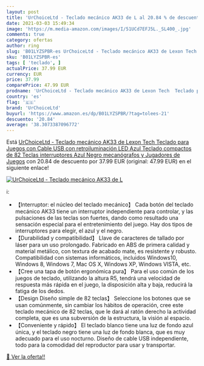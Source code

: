 ```yaml
---
layout: post
title: 'UrChoiceLtd - Teclado mecánico AK33 de L al 20.84 % de descuento'
date: 2021-03-03 15:49:34
image: 'https://m.media-amazon.com/images/I/51UCd7EFJ5L._SL400_.jpg'
comments: true
category: ofertas
author: ring
slug: 'B01LYZSPBR-es UrChoiceLtd - Teclado mecánico AK33 de Lexon Tech Teclado...'
sku: 'B01LYZSPBR-es'
tags: [ 'teclado', ]
actualPrice: 37.99 EUR
currency: EUR
price: 37.99
comparePrice: 47.99 EUR
prodname: 'UrChoiceLtd - Teclado mecánico AK33 de Lexon Tech  Teclado para Juegos con Cable USB con retroiluminación LED Azul  Teclado compactos de 82 Teclas  interruptores Azul Negro  mecanógrafos y Jugadores de Juegos'
country: 'es'
flag: '🇪🇸'
brand: 'UrChoiceLtd'
buyurl: 'https://www.amazon.es/dp/B01LYZSPBR/?tag=tolees-21'
descuento: '20.84'
average: '38.3073387096772'
---
```


Está [UrChoiceLtd - Teclado mecánico AK33 de Lexon Tech  Teclado para Juegos con Cable USB con retroiluminación LED Azul  Teclado compactos de 82 Teclas  interruptores Azul Negro  mecanógrafos y Jugadores de Juegos](https://www.amazon.es/dp/B01LYZSPBR/?tag=tolees-21) con 20.84 de descuento por 37.99 EUR (original: 47.99 EUR) en el siguiente enlace!

[![UrChoiceLtd - Teclado mecánico AK33 de L](https://m.media-amazon.com/images/I/51UCd7EFJ5L._SL400_.jpg)](https://www.amazon.es/dp/B01LYZSPBR/?tag=tolees-21)

ℹ️:

- 【Interruptor: el núcleo del teclado mecánico】 Cada botón del teclado mecánico AK33 tiene un interruptor independiente para controlar, y las pulsaciones de las teclas son fuertes, dando como resultado una sensación especial para el entretenimiento del juego. Hay dos tipos de interruptores para elegir, el azul y el negro.
- 【Durabilidad y compatibilidad】 Llave de caracteres de tallado por láser para un uso prolongado. Fabricado en ABS de primera calidad y material metálico, con textura de acabado mate, es resistente y robusto. Compatibilidad con sistemas informáticos, incluidos Windows10, Windows 8, Windows 7, Mac OS X, Windows XP, Windows VISTA, etc.
- 【Cree una tapa de botón ergonómica pura】 Para el uso común de los juegos de teclado, utilizando la altura R5, tendrá una velocidad de respuesta más rápida en el juego, la disposición alta y baja, reducirá la fatiga de los dedos.
- 【Design Diseño simple de 82 teclas】 Seleccione los botones que se usan comúnmente, sin cambiar los hábitos de operación, cree este teclado mecánico de 82 teclas, que le dará al ratón derecho la actividad completa, que es una subversión de la estructura, la visión al espacio.
- 【Conveniente y rápido】 El teclado blanco tiene una luz de fondo azul única, y el teclado negro tiene una luz de fondo blanca, que es muy adecuado para el uso nocturno. Diseño de cable USB independiente, todo para la comodidad del reproductor para usar y transportar.

[🛒 Ver la oferta!!](https://www.amazon.es/dp/B01LYZSPBR/?tag=tolees-21)
